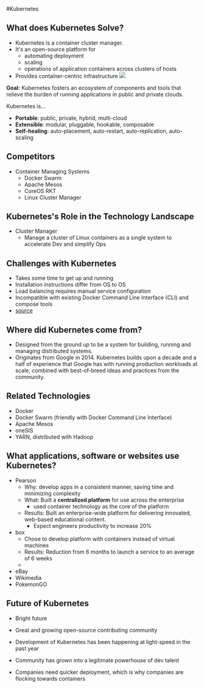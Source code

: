 #Kubernetes

## What does Kubernetes Solve?
- Kubernetes is a container cluster manager.
- It's an open-source platform for 
	- automating deployment
	- scaling
	- operations of application containers across clusters of hosts
- Provides container-centric infrastructure
![](https://kubernetes.io/images/docs/why_containers.svg)


**Goal:**
Kubernetes fosters an ecosystem of components and tools that relieve the burden of running applications in public and private clouds.


Kubernetes is...

- **Portable**: public, private, hybrid, multi-cloud
- **Extensible**: modular, pluggable, hookable, composable
- **Self-healing**: auto-placement, auto-restart, auto-replication, auto-scaling

## Competitors
- Container Managing Systems
	- Docker Swarm
	- Apache Mesos
	- CoreOS RKT
	- Linux Cluster Manager 

## Kubernetes's Role in the Technology Landscape
- Cluster Manager
	- Manage a cluster of Linux containers as a single system to accelerate Dev and simplify Ops


## Challenges with Kubernetes
- Takes some time to get up and running
- Installation instructions differ from OS to OS 
- Load balancing requires manual service configuration
- Incompatible with existing Docker Command Line Interface (CLI) and compose  tools 
- [source](https://www.upcloud.com/blog/docker-swarm-vs-kubernetes/)


## Where did Kubernetes come from?
- Designed from the ground up to be a system for building, running and managing distributed systems.
- Originates from Google in 2014. Kubernetes builds upon a decade and a half of experience that Google has with running production workloads at scale, combined with best-of-breed ideas and practices from the community.


## Related Technologies
- Docker 
- Docker Swarm (friendly with Docker Command Line Interface)
- Apache Mesos
- oneSIS
- YARN, distributed with Hadoop


## What applications, software or websites use Kubernetes?
- Pearson 
	- Why: develop apps in a consistent manner, saving time and minimizing complexity 
	- What: Built a **centralized platform** for use across the enterprise
		- used container technology as the core of the platform
	- Results: Built an enterprise-wide platform for delivering innovated, web-based educational content. 
		- Expect engineers productivity to increase 20%
- box
	- Chose to develop platform with containers instead of virtual machines
	- Results: Reduction from 6 months to launch a service to an average of 6 weeks
	- 
- eBay
- Wikimedia
- PokemonGO

## Future of Kubernetes
- Bright future
- Great and growing open-source contributing community
- Development of Kubernetes has been happening at light-speed in the past year
- Community has grown into a legitimate powerhouse of dev talent

- Companies need quicker deployment, which is why companies are flocking towards containers 
